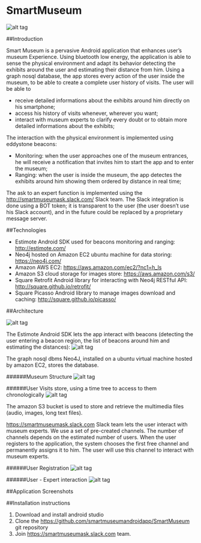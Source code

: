 # SmartMuseum

![alt tag](https://github.com/andr3aranieri/smartmuseumimages/blob/master/app_icon.png)

##Introduction

Smart Museum is a pervasive Android application that enhances user’s museum Experience. 
Using bluetooth low energy, the application is able to sense the physical environment and adapt its behavior detecting the exhibits around the user and estimating their distance from him.
Using a graph nosql database, the app stores every action of the user inside the museum, to be able to create a complete user history of visits.
The user will be able to 
- receive detailed informations about the exhibits around him directly on his smartphone;
- access his history of visits whenever, wherever you want; 
- interact with museum experts to clarify every doubt or to obtain more detailed informations about the exhibits;

The interaction with the physical environment is implemented using eddystone beacons:
- Monitoring: when the user approaches one of the museum entrances, he will receive a notification that invites him to start the app and to enter the museum;
- Ranging: when the user is inside the museum, the app detectes the exhibits around him showing them ordered by distance in real time;

The ask to an expert function is implemented using the http://smartmuseumask.slack.com/ Slack team. 
The Slack integration is done using a BOT token; it is transparent to the user (the user doesn’t use his Slack account), and in the future could be replaced by a proprietary message server.

##Technologies

- Estimote Android SDK used for beacons monitoring and ranging: http://estimote.com/
- Neo4j hosted on Amazon EC2 ubuntu machine for data storing: https://neo4j.com/
- Amazon AWS EC2: https://aws.amazon.com/ec2/?nc1=h_ls
- Amazon S3 cloud storage for images store: https://aws.amazon.com/s3/
- Square Retrofit Android library for interacting with Neo4j RESTful API: http://square.github.io/retrofit/
- Square Picasso Android library to manage images download and caching: http://square.github.io/picasso/

##Architecture

![alt tag](https://github.com/andr3aranieri/smartmuseumimages/blob/master/architecture.png)

The Estimote Android SDK lets the app interact with beacons (detecting the user entering a beacon region, the list of beacons around him and estimating the distances):
![alt tag](https://github.com/andr3aranieri/smartmuseumimages/blob/master/arch_beacons.png)

The graph nosql dbms Neo4J, installed on a ubuntu virtual machine hosted by amazon EC2, stores the database.

######Museum Structure
![alt tag](https://github.com/andr3aranieri/smartmuseumimages/blob/master/arch_neo4j1.png)

######User Visits store, using a time tree to access to them chronologically
![alt tag](https://github.com/andr3aranieri/smartmuseumimages/blob/master/arch_neo4j2.png)

The amazon S3 bucket is used to store and retrieve the multimedia files (audio, images, long text files).

https://smartmuseumask.slack.com Slack team lets the user interact with museum experts. We use a set of pre-created channels. The number of channels depends on the estimated number of users. 
When the user registers to the application, the system chooses the first free channel and permanently assigns it to him. The user will use this channel to interact with museum experts.

######User Registration
![alt tag](https://github.com/andr3aranieri/smartmuseumimages/blob/master/arch_userregistration.png)

######User - Expert interaction
![alt tag](https://github.com/andr3aranieri/smartmuseumimages/blob/master/arch_userexpertinteraction.png)


##Application Screenshots


##Installation instructions

1. Download and install android studio
2. Clone the https://github.com/smartmuseumandroidapp/SmartMuseum git repository
3. Join https://smartmuseumask.slack.com team.



